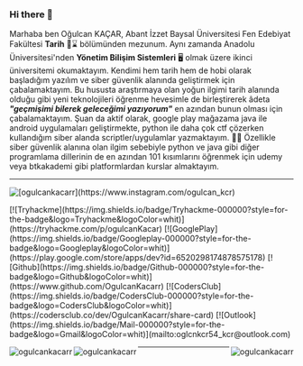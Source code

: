 ### Hi there 👋

Marhaba ben Oğulcan KAÇAR,
Abant İzzet Baysal Üniversitesi Fen Edebiyat Fakültesi **Tarih** 📜⌛ bölümünden mezunum. Aynı zamanda Anadolu Üniversitesi'nden **Yönetim Bilişim Sistemleri** 🖥️     olmak üzere ikinci üniversitemi okumaktayım. Kendimi hem tarih hem de hobi olarak başladığım yazılım ve siber güvenlik alanında geliştirmek için çabalamaktayım.       Bu hususta araştırmaya olan yoğun ilgimi tarih alanında olduğu gibi yeni teknolojileri öğrenme hevesimle de birleştirerek âdeta ***"geçmişimi bilerek geleceğimi       yazıyorum"*** en azından bunun olması için çabalamaktayım. Şuan da aktif olarak, google play mağazama java ile android uygulamaları geliştirmekte, python ile daha     çok ctf çözerken kullandığım siber alanda scriptler/uygulamlar yazmaktayım. 👨‍💻 Özellikle siber güvenlik alanına olan ilgim sebebiyle python ve java gibi diğer         programlama dillerinin de en azından 101 kısımlarını öğrenmek için udemy veya btkakademi gibi platformlardan kurslar almaktayım.

---


<p><img align="center" src="(https://img.shields.io/badge/Instagram-000000?style=for-the-badge&logo=Instagram&logoColor=whit" alt="[ogulcankacarr](https://www.instagram.com/ogulcan_kcr)"/></p>
  [![Tryhackme](https://img.shields.io/badge/Tryhackme-000000?style=for-the-badge&logo=Tryhackme&logoColor=whit)](https://tryhackme.com/p/ogulcanKacar) 
  [![GooglePlay](https://img.shields.io/badge/Googleplay-000000?style=for-the-badge&logo=Googleplay&logoColor=whit)](https://play.google.com/store/apps/dev?id=6520298174878575178)
  [![Github](https://img.shields.io/badge/Github-000000?style=for-the-badge&logo=Github&logoColor=whit)](https://www.github.com/OgulcanKacarr)
  [![CodersClub](https://img.shields.io/badge/CodersClub-000000?style=for-the-badge&logo=CodersClub&logoColor=whit)](https://codersclub.co/dev/OgulcanKacarr/share-card)
  [![Outlook](https://img.shields.io/badge/Mail-000000?style=for-the-badge&logo=Gmail&logoColor=whit)](mailto:oglcnkcr54_kcr@outlook.com)
   

<p><img align="right" src="https://github-readme-stats.vercel.app/api/top-langs?username=ogulcankacarr&show_icons=true&locale=en&layout=compact" alt="ogulcankacarr"/></p>
<p><img align="left" src="https://github-readme-stats.vercel.app/api?username=OgulcanKacarr&show_icons=true&theme=radical" alt="ogulcankacarr" /></p>

<p><img align="left" src="https://github-readme-streak-stats.herokuapp.com/?user=ogulcankacarr&" alt="ogulcankacarr" /></p>


---

